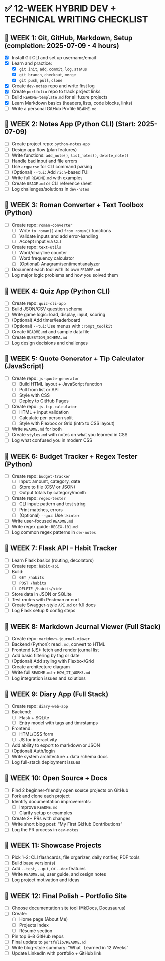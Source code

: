 
# ✅ 12-WEEK HYBRID DEV + TECHNICAL WRITING CHECKLIST

## 📅 WEEK 1: Git, GitHub, Markdown, Setup (completion: 2025-07-09 - 4 hours)
- [x] Install Git CLI and set up username/email
- [x] Learn and practice:
  - [x] `git init`, `add`, `commit`, `log`, `status`
  - [x] `git branch`, `checkout`, `merge`
  - [x] `git push`, `pull`, `clone`
- [x] Create `dev-notes` repo and write first log
- [x] Create `portfolio` repo to track project links
- [ ] Build `README-template.md` for all future projects
- [x] Learn Markdown basics (headers, lists, code blocks, links)
- [ ] Write a personal GitHub Profile `README.md`

## 📅 WEEK 2: Notes App (Python CLI) (Start: 2025-07-09)
- [ ] Create project repo: `python-notes-app`
- [ ] Design app flow (plan features)
- [ ] Write functions: `add_note()`, `list_notes()`, `delete_note()`
- [ ] Handle bad input and file errors
- [ ] Use `argparse` for CLI command parsing
- [ ] (Optional) `--tui`: Add `rich`-based TUI
- [ ] Write full `README.md` with examples
- [ ] Create `USAGE.md` or CLI reference sheet
- [ ] Log challenges/solutions in `dev-notes`

## 📅 WEEK 3: Roman Converter + Text Toolbox (Python)
- [ ] Create repo: `roman-converter`
  - [ ] Write `to_roman()` and `from_roman()` functions
  - [ ] Validate inputs and add error-handling
  - [ ] Accept input via CLI
- [ ] Create repo: `text-utils`
  - [ ] Word/char/line counter
  - [ ] Word frequency calculator
  - [ ] (Optional) Anagram/sentiment analyzer
- [ ] Document each tool with its own `README.md`
- [ ] Log major logic problems and how you solved them

## 📅 WEEK 4: Quiz App (Python CLI)
- [ ] Create repo: `quiz-cli-app`
- [ ] Build JSON/CSV question schema
- [ ] Write game logic: load, display, input, scoring
- [ ] (Optional) Add timer/leaderboard
- [ ] (Optional) `--tui`: Use menus with `prompt_toolkit`
- [ ] Create `README.md` and sample data file
- [ ] Create `QUESTION_SCHEMA.md`
- [ ] Log design decisions and challenges

## 📅 WEEK 5: Quote Generator + Tip Calculator (JavaScript)
- [ ] Create repo: `js-quote-generator`
  - [ ] Build HTML layout + JavaScript function
  - [ ] Pull from list or API
  - [ ] Style with CSS
  - [ ] Deploy to GitHub Pages
- [ ] Create repo: `js-tip-calculator`
  - [ ] HTML + input validation
  - [ ] Calculate per-person split
  - [ ] Style with Flexbox or Grid (intro to CSS layout)
- [ ] Write `README.md` for both
- [ ] Create `styles.md` with notes on what you learned in CSS
- [ ] Log what confused you in modern CSS

## 📅 WEEK 6: Budget Tracker + Regex Tester (Python)
- [ ] Create repo: `budget-tracker`
  - [ ] Input: amount, category, date
  - [ ] Store to file (CSV or JSON)
  - [ ] Output totals by category/month
- [ ] Create repo: `regex-tester`
  - [ ] CLI input: pattern and test string
  - [ ] Print matches, errors
  - [ ] (Optional) `--gui`: Use `tkinter`
- [ ] Write user-focused `README.md`
- [ ] Write regex guide: `REGEX-101.md`
- [ ] Log common regex patterns in `dev-notes`

## 📅 WEEK 7: Flask API – Habit Tracker
- [ ] Learn Flask basics (routing, decorators)
- [ ] Create repo: `habit-api`
- [ ] Build:
  - [ ] `GET /habits`
  - [ ] `POST /habits`
  - [ ] `DELETE /habits/<id>`
- [ ] Store data in JSON or SQLite
- [ ] Test routes with Postman or curl
- [ ] Create Swagger-style `API.md` or full docs
- [ ] Log Flask setup & config steps

## 📅 WEEK 8: Markdown Journal Viewer (Full Stack)
- [ ] Create repo: `markdown-journal-viewer`
- [ ] Backend (Python): read `.md`, convert to HTML
- [ ] Frontend (JS): fetch and render journal list
- [ ] Add basic filtering by tag or date
- [ ] (Optional) Add styling with Flexbox/Grid
- [ ] Create architecture diagram
- [ ] Write full `README.md` + `HOW_IT_WORKS.md`
- [ ] Log integration issues and solutions

## 📅 WEEK 9: Diary App (Full Stack)
- [ ] Create repo: `diary-web-app`
- [ ] Backend:
  - [ ] Flask + SQLite
  - [ ] Entry model with tags and timestamps
- [ ] Frontend:
  - [ ] HTML/CSS form
  - [ ] JS for interactivity
- [ ] Add ability to export to markdown or JSON
- [ ] (Optional) Auth/login
- [ ] Write system architecture + data schema docs
- [ ] Log full-stack deployment issues

## 📅 WEEK 10: Open Source + Docs
- [ ] Find 2 beginner-friendly open source projects on GitHub
- [ ] Fork and clone each project
- [ ] Identify documentation improvements:
  - [ ] Improve `README.md`
  - [ ] Clarify setup or examples
- [ ] Create 2+ PRs with changes
- [ ] Write short blog post: “My First GitHub Contributions”
- [ ] Log the PR process in `dev-notes`

## 📅 WEEK 11: Showcase Projects
- [ ] Pick 1–2: CLI flashcards, file organizer, daily notifier, PDF tools
- [ ] Build base version(s)
- [ ] Add `--test`, `--gui`, or `--doc` features
- [ ] Write `README.md`, user guide, and design notes
- [ ] Log project motivation and ideas

## 📅 WEEK 12: Final Polish + Portfolio Site
- [ ] Choose documentation site tool (MkDocs, Docusaurus)
- [ ] Create:
  - [ ] Home page (About Me)
  - [ ] Projects Index
  - [ ] Résumé section
- [ ] Pin top 6–8 GitHub repos
- [ ] Final update to `portfolio/README.md`
- [ ] Write blog-style summary: “What I Learned in 12 Weeks”
- [ ] Update LinkedIn with portfolio + GitHub link
